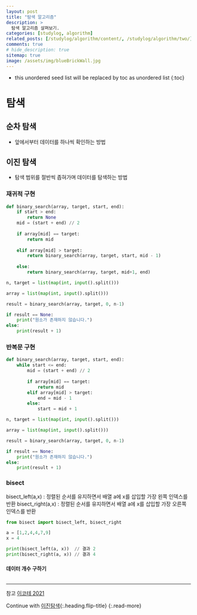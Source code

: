 ```yaml
---
layout: post
title: "탐색 알고리즘"
description: >
  탐색 알고리즘 살펴보기.
categories: [studylog, algorithm]
related_posts: [/studylog/algorithm/content/, /studylog/algorithm/two/]
comments: true
# hide_description: true
sitemap: true
image: /assets/img/blueBrickWall.jpg
---
```


* this unordered seed list will be replaced by toc as unordered list 
{:toc}

# 탐색
## 순차 탐색 
- 앞에서부터 데이터를 하나씩 확인하는 방법
  
## 이진 탐색
- 탐색 범위를 절반씩 좁혀가며 데이터를 탐색하는 방법

### 재귀적 구현
```py
def binary_search(array, target, start, end):
    if start > end:
        return None
    mid = (start + end) // 2
    
    if array[mid] == target:
        return mid
    
    elif array[mid] > target:
        return binary_search(array, target, start, mid - 1)
    
    else:
        return binary_search(array, target, mid+1, end)

n, target = list(map(int, input().split()))

array = list(map(int, input().split()))

result = binary_search(array, target, 0, n-1)

if result == None:
    print("원소가 존재하지 않습니다.")
else:
    print(result + 1)
```
### 반복문 구현
```py
def binary_search(array, target, start, end):
    while start <= end:
        mid = (start + end) // 2
                
        if array[mid] == target:
            return mid
        elif array[mid] > target:
            end = mid - 1
        else:
            start = mid + 1

n, target = list(map(int, input().split()))

array = list(map(int, input().split()))

result = binary_search(array, target, 0, n-1)

if result == None:
    print("원소가 존재하지 않습니다.")
else:
    print(result + 1)
```

### bisect

bisect_left(a,x) : 정렬된 순서를 유지하면서 배열 a에 x를 삽입할 가장 왼쪽 인덱스를 반환
bisect_right(a,x) : 정렬된 순서를 유지하면서 배열 a에 x를 삽입할 가장 오른쪽 인덱스를 반환

```py
from bisect import bisect_left, bisect_right

a = [1,2,4,4,7,9]
x = 4

print(bisect_left(a, x))  // 결과 2
print(bisect_right(a, x)) // 결과 4
```
#### 데이터 개수 구하기
```py

```
<hr>
참고
<a href = "https://www.youtube.com/watch?v=94RC-DsGMLo&list=PLRx0vPvlEmdAghTr5mXQxGpHjWqSz0dgC&index=5" target="_blank">이코테 2021</a>

Continue with [이진탐색](2023-03-10-이진탐색.md){:.heading.flip-title}
{:.read-more}